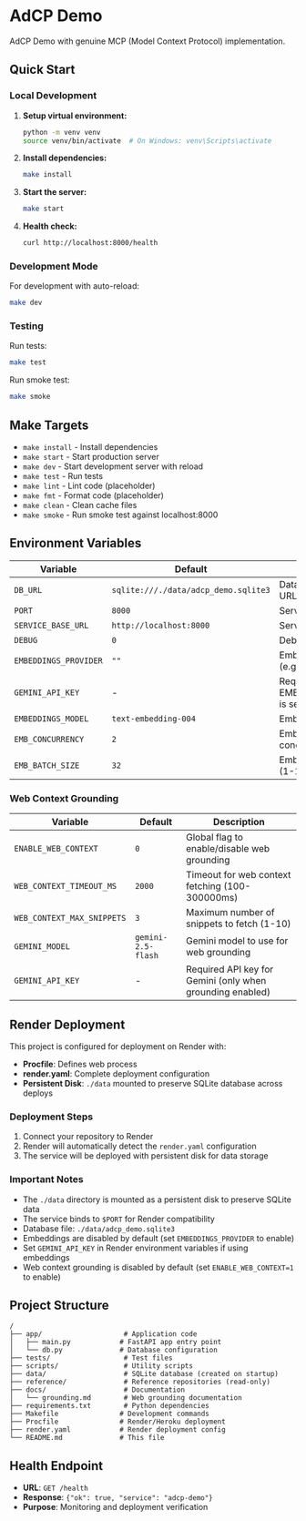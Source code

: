 # AdCP Demo

AdCP Demo with genuine MCP (Model Context Protocol) implementation.

## Quick Start

### Local Development

1. **Setup virtual environment:**
   ```bash
   python -m venv venv
   source venv/bin/activate  # On Windows: venv\Scripts\activate
   ```

2. **Install dependencies:**
   ```bash
   make install
   ```

3. **Start the server:**
   ```bash
   make start
   ```

4. **Health check:**
   ```bash
   curl http://localhost:8000/health
   ```

### Development Mode

For development with auto-reload:
```bash
make dev
```

### Testing

Run tests:
```bash
make test
```

Run smoke test:
```bash
make smoke
```

## Make Targets

- `make install` - Install dependencies
- `make start` - Start production server
- `make dev` - Start development server with reload
- `make test` - Run tests
- `make lint` - Lint code (placeholder)
- `make fmt` - Format code (placeholder)
- `make clean` - Clean cache files
- `make smoke` - Run smoke test against localhost:8000

## Environment Variables

| Variable | Default | Description |
|----------|---------|-------------|
| `DB_URL` | `sqlite:///./data/adcp_demo.sqlite3` | Database connection URL |
| `PORT` | `8000` | Server port |
| `SERVICE_BASE_URL` | `http://localhost:8000` | Service base URL |
| `DEBUG` | `0` | Debug mode |
| `EMBEDDINGS_PROVIDER` | `""` | Embedding provider (e.g., "gemini") |
| `GEMINI_API_KEY` | - | Required if EMBEDDINGS_PROVIDER is set |
| `EMBEDDINGS_MODEL` | `text-embedding-004` | Embedding model name |
| `EMB_CONCURRENCY` | `2` | Embedding worker concurrency (1-8) |
| `EMB_BATCH_SIZE` | `32` | Embedding batch size (1-128) |

### Web Context Grounding

| Variable | Default | Description |
|----------|---------|-------------|
| `ENABLE_WEB_CONTEXT` | `0` | Global flag to enable/disable web grounding |
| `WEB_CONTEXT_TIMEOUT_MS` | `2000` | Timeout for web context fetching (100-300000ms) |
| `WEB_CONTEXT_MAX_SNIPPETS` | `3` | Maximum number of snippets to fetch (1-10) |
| `GEMINI_MODEL` | `gemini-2.5-flash` | Gemini model to use for web grounding |
| `GEMINI_API_KEY` | - | Required API key for Gemini (only when grounding enabled) |

## Render Deployment

This project is configured for deployment on Render with:

- **Procfile**: Defines web process
- **render.yaml**: Complete deployment configuration
- **Persistent Disk**: `./data` mounted to preserve SQLite database across deploys

### Deployment Steps

1. Connect your repository to Render
2. Render will automatically detect the `render.yaml` configuration
3. The service will be deployed with persistent disk for data storage

### Important Notes

- The `./data` directory is mounted as a persistent disk to preserve SQLite data
- The service binds to `$PORT` for Render compatibility
- Database file: `./data/adcp_demo.sqlite3`
- Embeddings are disabled by default (set `EMBEDDINGS_PROVIDER` to enable)
- Set `GEMINI_API_KEY` in Render environment variables if using embeddings
- Web context grounding is disabled by default (set `ENABLE_WEB_CONTEXT=1` to enable)

## Project Structure

```
/
├── app/                    # Application code
│   ├── main.py            # FastAPI app entry point
│   └── db.py              # Database configuration
├── tests/                  # Test files
├── scripts/                # Utility scripts
├── data/                   # SQLite database (created on startup)
├── reference/              # Reference repositories (read-only)
├── docs/                   # Documentation
│   └── grounding.md        # Web grounding documentation
├── requirements.txt        # Python dependencies
├── Makefile               # Development commands
├── Procfile               # Render/Heroku deployment
├── render.yaml            # Render deployment config
└── README.md              # This file
```

## Health Endpoint

- **URL**: `GET /health`
- **Response**: `{"ok": true, "service": "adcp-demo"}`
- **Purpose**: Monitoring and deployment verification

